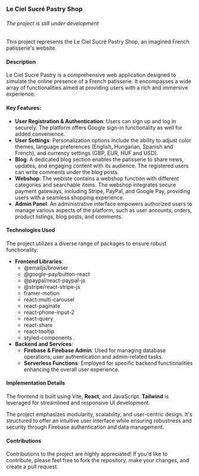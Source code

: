 ### Le Ciel Sucré Pastry Shop

###### _The project is still under development_

This project represents the Le Ciel Sucré Pastry Shop, an imagined French patisserie's website.

#### Description

Le Ciel Sucré Pastry is a comprehensive web application designed to simulate the online presence of a French patisserie. It encompasses a wide array of functionalities aimed at providing users with a rich and immersive experience:

#### Key Features:

- **User Registration & Authentication**: Users can sign up and log in securely. The platform offers Google sign-in functionality as well for added convenience.
- **User Settings**: Personalization options include the ability to adjust color themes, language preferences (English, Hungarian, Spanish and French), and currency settings (GBP, EUR, HUF and USD).
- **Blog**: A dedicated blog section enables the patisserie to share news, updates, and engaging content with its audience. The registered users can write comments under the blog posts.
- **Webshop**: The webiste contains a webshop function with different categories and searchable items. The webshop integrates secure payment gateways, including Stripe, PayPal, and Google Pay, providing users with a seamless shopping experience.
- **Admin Panel**: An administrative interface empowers authorized users to manage various aspects of the platform, such as user accounts, orders, product listings, blog posts, and comments.

#### Technologies Used

The project utilizes a diverse range of packages to ensure robust functionality:

- **Frontend Libraries**:
  - @emailjs/browser
  - @google-pay/button-react
  - @paypal/react-paypal-js
  - @stripe/react-stripe-js
  - framer-motion
  - react-multi-carousel
  - react-paginate
  - react-phone-input-2
  - react-query
  - react-share
  - react-tooltip
  - styled-components
    .
- **Backend and Services**:
  - **Firebase & Firebase Admin**: Used for managing database operations, user authentication and admin-related tasks.
  - **Serverless Functions**: Employed for specific backend functionalities enhancing the overall user experience.

#### Implementation Details

The frontend is built using Vite, **React**, and JavaScript. **Tailwind** is leveraged for streamlined and responsive UI development.

The project emphasizes modularity, scalability, and user-centric design. It's structured to offer an intuitive user interface while ensuring robustness and security through Firebase authentication and data management.

#### Contributions

Contributions to the project are highly appreciated! If you'd like to contribute, please feel free to fork the repository, make your changes, and create a pull request.
